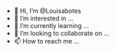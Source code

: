 - 👋 Hi, I’m @Louisabotes
- 👀 I’m interested in ...
- 🌱 I’m currently learning ...
- 💞️ I’m looking to collaborate on ...
- 📫 How to reach me ...

<!---
Louisabotes/Louisabotes is a ✨ special ✨ repository because its `README.md` (this file) appears on your GitHub profile.
You can click the Preview link to take a look at your changes.
--->

